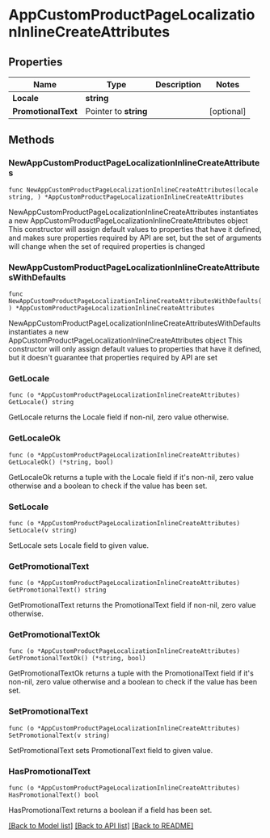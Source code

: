 # AppCustomProductPageLocalizationInlineCreateAttributes

## Properties

Name | Type | Description | Notes
------------ | ------------- | ------------- | -------------
**Locale** | **string** |  | 
**PromotionalText** | Pointer to **string** |  | [optional] 

## Methods

### NewAppCustomProductPageLocalizationInlineCreateAttributes

`func NewAppCustomProductPageLocalizationInlineCreateAttributes(locale string, ) *AppCustomProductPageLocalizationInlineCreateAttributes`

NewAppCustomProductPageLocalizationInlineCreateAttributes instantiates a new AppCustomProductPageLocalizationInlineCreateAttributes object
This constructor will assign default values to properties that have it defined,
and makes sure properties required by API are set, but the set of arguments
will change when the set of required properties is changed

### NewAppCustomProductPageLocalizationInlineCreateAttributesWithDefaults

`func NewAppCustomProductPageLocalizationInlineCreateAttributesWithDefaults() *AppCustomProductPageLocalizationInlineCreateAttributes`

NewAppCustomProductPageLocalizationInlineCreateAttributesWithDefaults instantiates a new AppCustomProductPageLocalizationInlineCreateAttributes object
This constructor will only assign default values to properties that have it defined,
but it doesn't guarantee that properties required by API are set

### GetLocale

`func (o *AppCustomProductPageLocalizationInlineCreateAttributes) GetLocale() string`

GetLocale returns the Locale field if non-nil, zero value otherwise.

### GetLocaleOk

`func (o *AppCustomProductPageLocalizationInlineCreateAttributes) GetLocaleOk() (*string, bool)`

GetLocaleOk returns a tuple with the Locale field if it's non-nil, zero value otherwise
and a boolean to check if the value has been set.

### SetLocale

`func (o *AppCustomProductPageLocalizationInlineCreateAttributes) SetLocale(v string)`

SetLocale sets Locale field to given value.


### GetPromotionalText

`func (o *AppCustomProductPageLocalizationInlineCreateAttributes) GetPromotionalText() string`

GetPromotionalText returns the PromotionalText field if non-nil, zero value otherwise.

### GetPromotionalTextOk

`func (o *AppCustomProductPageLocalizationInlineCreateAttributes) GetPromotionalTextOk() (*string, bool)`

GetPromotionalTextOk returns a tuple with the PromotionalText field if it's non-nil, zero value otherwise
and a boolean to check if the value has been set.

### SetPromotionalText

`func (o *AppCustomProductPageLocalizationInlineCreateAttributes) SetPromotionalText(v string)`

SetPromotionalText sets PromotionalText field to given value.

### HasPromotionalText

`func (o *AppCustomProductPageLocalizationInlineCreateAttributes) HasPromotionalText() bool`

HasPromotionalText returns a boolean if a field has been set.


[[Back to Model list]](../README.md#documentation-for-models) [[Back to API list]](../README.md#documentation-for-api-endpoints) [[Back to README]](../README.md)


